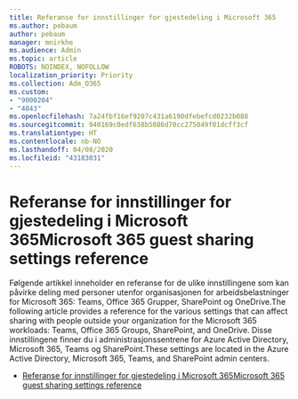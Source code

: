 ```yaml
---
title: Referanse for innstillinger for gjestedeling i Microsoft 365
ms.author: pebaum
author: pebaum
manager: mnirkhe
ms.audience: Admin
ms.topic: article
ROBOTS: NOINDEX, NOFOLLOW
localization_priority: Priority
ms.collection: Adm_O365
ms.custom:
- "9000204"
- "4843"
ms.openlocfilehash: 7a24fbf16ef9207c431a6190dfebefcd0232b088
ms.sourcegitcommit: 940169c0edf638b5086d70cc275049f01dcff3cf
ms.translationtype: HT
ms.contentlocale: nb-NO
ms.lasthandoff: 04/08/2020
ms.locfileid: "43183031"
---
```

# <a name="microsoft-365-guest-sharing-settings-reference"></a><span data-ttu-id="4f9e9-102">Referanse for innstillinger for gjestedeling i Microsoft 365</span><span class="sxs-lookup"><span data-stu-id="4f9e9-102">Microsoft 365 guest sharing settings reference</span></span>

<span data-ttu-id="4f9e9-103">Følgende artikkel inneholder en referanse for de ulike innstillingene som kan påvirke deling med personer utenfor organisasjonen for arbeidsbelastninger for Microsoft 365: Teams, Office 365 Grupper, SharePoint og OneDrive.</span><span class="sxs-lookup"><span data-stu-id="4f9e9-103">The following article provides a reference for the various settings that can affect sharing with people outside your organization for the Microsoft 365 workloads: Teams, Office 365 Groups, SharePoint, and OneDrive.</span></span> <span data-ttu-id="4f9e9-104">Disse innstillingene finner du i administrasjonssentrene for Azure Active Directory, Microsoft 365, Teams og SharePoint.</span><span class="sxs-lookup"><span data-stu-id="4f9e9-104">These settings are located in the Azure Active Directory, Microsoft 365, Teams, and SharePoint admin centers.</span></span>

- [<span data-ttu-id="4f9e9-105">Referanse for innstillinger for gjestedeling i Microsoft 365</span><span class="sxs-lookup"><span data-stu-id="4f9e9-105">Microsoft 365 guest sharing settings reference</span></span>](https://docs.microsoft.com/microsoft-365/solutions/microsoft-365-guest-settings?view=o365-worldwide)
